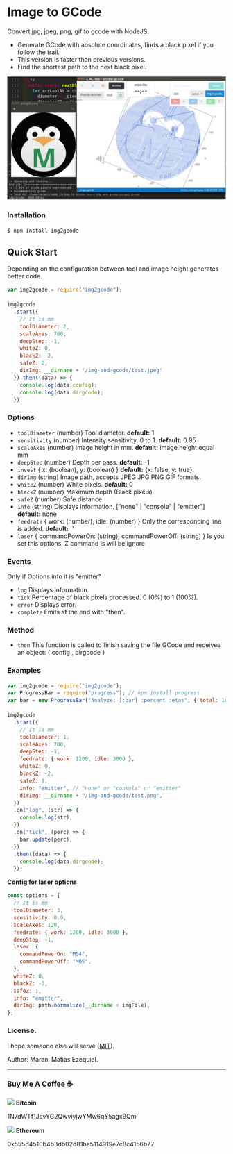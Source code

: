 # Image to GCode

Convert jpg, jpeg, png, gif to gcode with NodeJS.

- Generate GCode with absolute coordinates, finds a black pixel if you follow the trail.
- This version is faster than previous versions.
- Find the shortest path to the next black pixel.

![img2gcode with CNC-ino](https://github.com/MaraniMatias/img2gcode/blob/master/ej-img2gcode.png)

### Installation

```bash
$ npm install img2gcode
```

## Quick Start

Depending on the configuration between tool and image height generates better code.

```Javascript
var img2gcode = require("img2gcode");

img2gcode
  .start({
    // It is mm
    toolDiameter: 2,
    scaleAxes: 700,
    deepStep: -1,
    whiteZ: 0,
    blackZ: -2,
    safeZ: 2,
    dirImg: __dirname + '/img-and-gcode/test.jpeg'
  }).then((data) => {
    console.log(data.config);
    console.log(data.dirgcode);
  });
```

### Options

- `toolDiameter` (number) Tool diameter. **default:** 1
- `sensitivity` (number) Intensity sensitivity. 0 to 1. **default:** 0.95
- `scaleAxes` (number) Image height in mm. **default:** image.height equal mm
- `deepStep` (number) Depth per pass. **default:** -1
- `invest` { x: (boolean), y: (boolean) } **default:** {x: false, y: true}.
- `dirImg` (string) Image path, accepts JPEG JPG PNG GIF formats.
- `whiteZ` (number) White pixels. **default:** 0
- `blackZ` (number) Maximum depth (Black pixels).
- `safeZ` (number) Safe distance.
- `info` (string) Displays information. ["none" | "console" | "emitter"] **default:** none
- `feedrate` { work: (number), idle: (number) } Only the corresponding line is added. **default:** ''
- `laser` { commandPowerOn: (string), commandPowerOff: (string) } Is you set this options, Z command is will be ignore

### Events

Only if Options.info it is "emitter"

- `log` Displays information.
- `tick` Percentage of black pixels processed. 0 (0%) to 1 (100%).
- `error` Displays error.
- `complete` Emits at the end with "then".

### Method

- `then` This function is called to finish saving the file GCode and receives an object: { config , dirgcode }

### Examples

```javascript
var img2gcode = require("img2gcode");
var ProgressBar = require("progress"); // npm install progress
var bar = new ProgressBar("Analyze: [:bar] :percent :etas", { total: 100 });

img2gcode
  .start({
    // It is mm
    toolDiameter: 1,
    scaleAxes: 700,
    deepStep: -1,
    feedrate: { work: 1200, idle: 3000 },
    whiteZ: 0,
    blackZ: -2,
    safeZ: 1,
    info: "emitter", // "none" or "console" or "emitter"
    dirImg: __dirname + "/img-and-gcode/test.png",
  })
  .on("log", (str) => {
    console.log(str);
  })
  .on("tick", (perc) => {
    bar.update(perc);
  })
  .then((data) => {
    console.log(data.dirgcode);
  });
```

**Config for laser options**

```javascript
const options = {
  // It is mm
  toolDiameter: 3,
  sensitivity: 0.9,
  scaleAxes: 128,
  feedrate: { work: 1200, idle: 3000 },
  deepStep: -1,
  laser: {
    commandPowerOn: "M04",
    commandPowerOff: "M05",
  },
  whiteZ: 0,
  blackZ: -3,
  safeZ: 1,
  info: "emitter",
  dirImg: path.normalize(__dirname + imgFile),
};
```

### License.

I hope someone else will serve ([MIT](http://opensource.org/licenses/mit-license.php)).

Author: Marani Matias Ezequiel.

---

### Buy Me A Coffee ☕️

<p><img src="https://simpleicons.org/icons/bitcoin.svg" height="12" /> <b>Bitcoin</b></p>
<p>
  1N7dWTf1JcvYG2QwviyjwYMw6qY5agx9Qm
</p>
<p><img src="https://simpleicons.org/icons/ethereum.svg" height="12" /> <b>Ethereum</b></p>
  0x555d4510b4b3db02d81be5114919e7c8c4156b77
<p>
</p>
